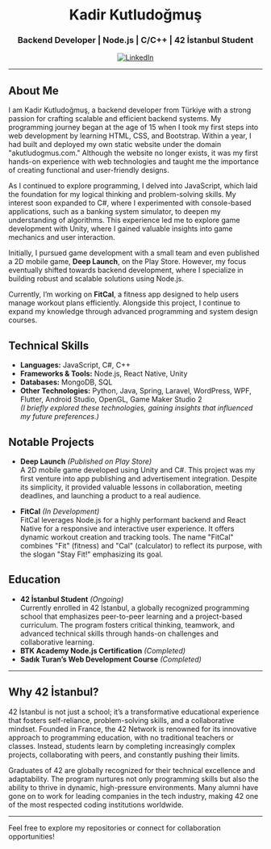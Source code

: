 <h1 align="center">Kadir Kutludoğmuş</h1>
<h3 align="center">Backend Developer | Node.js | C/C++ | 42 İstanbul Student</h3>

<p align="center">
  <a href="https://linkedin.com/in/akutludogmus" target="_blank">
    <img src="https://img.shields.io/badge/-LinkedIn-0A66C2?style=for-the-badge&logo=linkedin&logoColor=white" alt="LinkedIn" />
  </a>
</p>

---

## About Me  

I am Kadir Kutludoğmuş, a backend developer from Türkiye with a strong passion for crafting scalable and efficient backend systems. My programming journey began at the age of 15 when I took my first steps into web development by learning HTML, CSS, and Bootstrap. Within a year, I had built and deployed my own static website under the domain "akutludogmus.com." Although the website no longer exists, it was my first hands-on experience with web technologies and taught me the importance of creating functional and user-friendly designs.

As I continued to explore programming, I delved into JavaScript, which laid the foundation for my logical thinking and problem-solving skills. My interest soon expanded to C#, where I experimented with console-based applications, such as a banking system simulator, to deepen my understanding of algorithms. This experience led me to explore game development with Unity, where I gained valuable insights into game mechanics and user interaction.

Initially, I pursued game development with a small team and even published a 2D mobile game, **Deep Launch**, on the Play Store. However, my focus eventually shifted towards backend development, where I specialize in building robust and scalable solutions using Node.js.  

Currently, I’m working on **FitCal**, a fitness app designed to help users manage workout plans efficiently. Alongside this project, I continue to expand my knowledge through advanced programming and system design courses.  

## Technical Skills  
- **Languages:** JavaScript, C#, C++  
- **Frameworks & Tools:** Node.js, React Native, Unity  
- **Databases:** MongoDB, SQL  
- **Other Technologies:** Python, Java, Spring, Laravel, WordPress, WPF, Flutter, Android Studio, OpenGL, Game Maker Studio 2  
  *(I briefly explored these technologies, gaining insights that influenced my future preferences.)*

## Notable Projects  

- **Deep Launch** *(Published on Play Store)*  
  A 2D mobile game developed using Unity and C#. This project was my first venture into app publishing and advertisement integration. Despite its simplicity, it provided valuable lessons in collaboration, meeting deadlines, and launching a product to a real audience.  

- **FitCal** *(In Development)*  
  FitCal leverages Node.js for a highly performant backend and React Native for a responsive and interactive user experience. It offers dynamic workout creation and tracking tools. The name "FitCal" combines "Fit" (fitness) and "Cal" (calculator) to reflect its purpose, with the slogan "Stay Fit!" emphasizing its goal.

## Education  

- **42 İstanbul Student** *(Ongoing)*  
  Currently enrolled in 42 İstanbul, a globally recognized programming school that emphasizes peer-to-peer learning and a project-based curriculum. The program fosters critical thinking, teamwork, and advanced technical skills through hands-on challenges and collaborative learning.  
- **BTK Academy Node.js Certification** *(Completed)*  
- **Sadık Turan’s Web Development Course** *(Completed)*  

---

## Why 42 İstanbul?  

42 İstanbul is not just a school; it’s a transformative educational experience that fosters self-reliance, problem-solving skills, and a collaborative mindset. Founded in France, the 42 Network is renowned for its innovative approach to programming education, with no traditional teachers or classes. Instead, students learn by completing increasingly complex projects, collaborating with peers, and constantly pushing their limits.

Graduates of 42 are globally recognized for their technical excellence and adaptability. The program nurtures not only programming skills but also the ability to thrive in dynamic, high-pressure environments. Many alumni have gone on to work for leading companies in the tech industry, making 42 one of the most respected coding institutions worldwide.

---

Feel free to explore my repositories or connect for collaboration opportunities!
